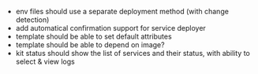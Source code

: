 - env files should use a separate deployment method (with change detection)
- add automatical confirmation support for service deployer
- template should be able to set default attributes
- template should be able to depend on image?
- kit status should show the list of services and their status, with ability to select & view logs